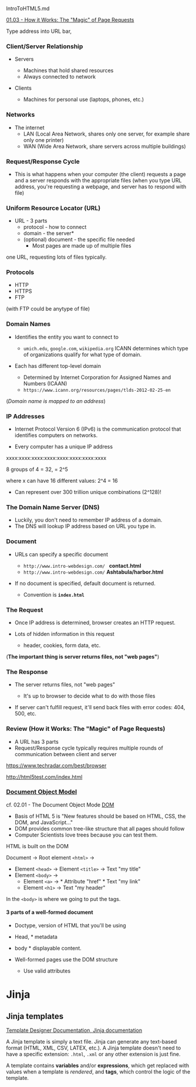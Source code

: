 IntroToHTML5.md

[01.03 - How it Works: The "Magic" of Page Requests](https://www.coursera.org/learn/html/lecture/5syEt/01-03-how-it-works-the-magic-of-page-requests)

Type address into URL bar, 

### Client/Server Relationship

* Servers
	* Machines that hold shared resources
	* Always connected to network

* Clients
	* Machines for personal use (laptops, phones, etc.)

### Networks

* The internet
	* LAN (Local Area Network, shares only one server, for example share only one printer)
	* WAN (Wide Area Network, share servers across multiple buildings)

### Request/Response Cycle

* This is what happens when your computer (the client) requests a page and a server responds with the appropriate files
(when you type URL address, you're requesting a webpage, and server has to respond with file)

### Uniform Resource Locator (URL)

* URL - 3 parts
	* protocol - how to connect
	* domain - the server*
	* (optional) document - the specific file needed
		* Most pages are made up of multiple files

one URL, requesting lots of files typically.

### Protocols

* HTTP 
* HTTPS
* FTP

(with FTP could be anytype of file)

### Domain Names

* Identifies the entity you want to connect to 
	* `umich.edu`, `google.com`, `wikipedia.org`
ICANN determines which type of organizations qualify for what type of domain.

* Each has different top-level domain
	* Determined by Internet Corporation for Assigned Names and Numbers (ICAAN)
	* `https://www.icann.org/resources/pages/tlds-2012-02-25-en`


(*Domain name is mapped to an address*)

### IP Addresses

* Internet Protocol Version 6 (IPv6) is the communication protocol that identifies computers on networks.

* Every computer has a unique IP address

xxxx:xxxx:xxxx:xxxx:xxxx:xxxx:xxxx:xxxx

8 groups of 4 = 32, = 2^5

where x can have 16 different values: 2^4 = 16

* Can represent over 300 trillion unique combinations (2^128)!

### The Domain Name Server (DNS)

* Luckily, you don't need to remember IP address of a domain.
* The DNS will lookup IP address based on URL you type in.

### Document

* URLs can specify a specific document
	* `http://www.intro-webdesign.com/ ` **contact.html**
	* `http://www.intro-webdesign.com/` **Ashtabula/harbor.html**

* If no document is specified, default document is returned.
	* Convention is **`index.html`**

### The Request

* Once IP address is determined, browser creates an HTTP request.

* Lots of hidden information in this request
	* header, cookies, form data, etc.

(**The important thing is server returns files, not "web pages"**)

### The Response

* The server returns files, not "web pages"
	* It's up to browser to decide what to do with those files

* If server can't fulfill request, it'll send back files with error codes: 404, 500, etc.

### Review (How it Works: The "Magic" of Page Requests)

* A URL has 3 parts
* Request/Response cycle typically requires multiple rounds of communication between client and server

https://www.techradar.com/best/browser

http://html5test.com/index.html

### [Document Object Model](https://www.coursera.org/learn/html/lecture/BCsCq/02-01-the-document-object-model-dom)

cf. 02.01 - The Document Object Mode [DOM](https://www.coursera.org/learn/html/lecture/BCsCq/02-01-the-document-object-model-dom)


* Basis of HTML 5 is "New features should be based on HTML, CSS, the DOM, and JavaScript..."
* DOM provides common tree-like structure that all pages should follow
* Computer Scientists love trees because you can test them.

HTML is built on the DOM

Document -> Root element `<html>` ->
* Element `<head>` -> Element `<title>` -> Text "my title"
* Element `<body>` ->
	- Element `<a>` ->
			* Attribute "href"
			* Text "my link"
	- Element `<h1>` -> Text "my header"

In the `<body>` is where we going to put the tags.

#### 3 parts of a well-formed document

* Doctype, version of HTML that you'll be using
* Head, * metadata
* body * displayable content.

* Well-formed pages use the DOM structure
	- Use valid attributes 



# Jinja

## Jinja templates

[Template Designer Documentation, Jinja documentation](https://jinja.palletsprojects.com/en/3.0.x/templates/)

A Jinja template is simply a text file. Jinja can generate any text-based format (HTML, XML, CSV, LATEX, etc.). A Jinja template doesn't need to have a specific extension: `.html`, `.xml` or any other extension is just fine.

A template contains **variables** and/or **expressions**, which get replaced with values when a template is *rendered*, and **tags**, which control the logic of the template.



